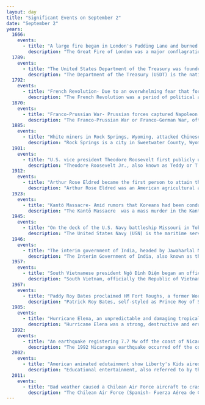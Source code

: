 ```yaml
---
layout: day
title: "Significant Events on September 2"
date: "September 2"
years:
  1666:
    events:
      - title: "A large fire began in London's Pudding Lane and burned for five days (depicted), destroying St Paul's Cathedral and the homes of 70,000 of the city's 80,000 inhabitants."
        description: "The Great Fire of London was a major conflagration that swept through central London from Sunday 2 September to Thursday 6 September 1666, gutting the medieval City of London inside the old Roman city wall, while also extending past the wall to the west. The death toll is generally thought to have been relatively small, although some historians have challenged this belief."
  1789:
    events:
      - title: "The United States Department of the Treasury was founded following financial concerns in the new nation."
        description: "The Department of the Treasury (USDT) is the national treasury and finance department of the federal government of the United States, where it serves as an executive department. The department oversees the Bureau of Engraving and Printing and the U.S. Mint. These two agencies are responsible for printing all paper currency and minting coins, while the treasury executes currency circulation in the domestic fiscal system. It collects all federal taxes through the Internal Revenue Service; manages U.S. government debt instruments; licenses and supervises banks and thrift institutions; and advises the legislative and executive branches on matters of fiscal policy. The department is administered by the secretary of the treasury, who is a member of the Cabinet. The treasurer of the United States has limited statutory duties, but advises the Secretary on various matters such as coinage and currency production. Signatures of both officials appear on all Federal Reserve notes."
  1792:
    events:
      - title: "French Revolution- Due to an overwhelming fear that foreign armies would attack Paris and prisoners would revolt, revolutionaries began the summary execution of more than a thousand prisoners."
        description: "The French Revolution was a period of political and societal change in France that began with the Estates General of 1789, and ended with the coup of 18 Brumaire in November 1799 and the formation of the French Consulate. Many of its ideas are considered fundamental principles of liberal democracy, while its values and institutions remain central to modern French political discourse."
  1870:
    events:
      - title: "Franco-Prussian War- Prussian forces captured Napoleon III at the Battle of Sedan, which led to the collapse of the Second French Empire within days."
        description: "The Franco-Prussian War or Franco-German War, often referred to in France as the War of 1870, was a conflict between the Second French Empire and the North German Confederation led by the Kingdom of Prussia. Lasting from 19 July 1870 to 28 January 1871, the conflict was caused primarily by France's determination to reassert its dominant position in continental Europe, which appeared in question following the decisive Prussian victory over Austria in 1866. According to some historians, Prussian chancellor Otto von Bismarck deliberately provoked the French into declaring war on Prussia in order to induce four independent southern German states—Baden, Württemberg, Bavaria and Hesse-Darmstadt—to join the North German Confederation. Other historians contend that Bismarck exploited the circumstances as they unfolded. All agree that Bismarck recognized the potential for new German alliances, given the situation as a whole."
  1885:
    events:
      - title: "White miners in Rock Springs, Wyoming, attacked Chinese-American immigrants, killing at least 28 Chinese miners and causing approximately $150,000 in property damage."
        description: "Rock Springs is a city in Sweetwater County, Wyoming, United States. The population was 23,526 at the 2020 census, making it the fifth most populous city in the state of Wyoming, and the most populous city in Sweetwater County. Rock Springs is the principal city of the Rock Springs micropolitan statistical area, which has a population of 37,975. Rock Springs is known as the Home of 56 Nationalities because of the influx of immigrants from all over the world who came to work in the coal mines that supplied the fuel to power the steam engines of the Union Pacific Railroad. The city's rich cultural heritage is celebrated each summer on International Day, a festival where the foods, costumes, and traditions of residents' ancestors are recreated and enjoyed at Bunning Park in downtown Rock Springs."
  1901:
    events:
      - title: "U.S. vice president Theodore Roosevelt first publicly used the phrase 'speak softly and carry a big stick' at the Minnesota State Fair, describing his philosophy of negotiating peacefully while simultaneously threatening to use military force."
        description: "Theodore Roosevelt Jr., also known as Teddy or T. R., was the 26th president of the United States, serving from 1901 to 1909. Roosevelt previously was involved in New York politics, including serving as the state's 33rd governor for two years. He served as the 25th vice president under President William McKinley for six months in 1901, assuming the presidency after McKinley's assassination. As president, Roosevelt emerged as a leader of the Republican Party and became a driving force for anti-trust and Progressive policies."
  1912:
    events:
      - title: "Arthur Rose Eldred became the first person to attain the rank of Eagle Scout in the Boy Scouts of America."
        description: "Arthur Rose Eldred was an American agricultural and railroad industry executive, civic leader, and the first Eagle Scout in the Boy Scouts of America (BSA). As a 16-year-old candidate for the highest rank bestowed by the BSA, he was personally interviewed by a panel composed of the youth organization's founders, including Ernest Thompson Seton and Daniel Carter Beard. Eldred was presented the coveted distinction of Eagle Scout on September 2, 1912, becoming the first of more than two million scouts in the U.S. since then to earn Scouting's most vaunted rank. Eldred also received the Bronze Honor Medal for lifesaving, and was the first of four generations of Eagle Scouts in his family."
  1923:
    events:
      - title: "Kantō Massacre- Amid rumors that Koreans had been conducting acts of sabotage in the aftermath of the 1923 Great Kantō earthquake, lynch mobs of Japanese murdered thousands of ethnic minorities such as Koreans and Chinese over the course of several weeks."
        description: "The Kantō Massacre  was a mass murder in the Kantō region of Japan committed in the aftermath of the 1923 Great Kantō earthquake. With the explicit and implicit approval of parts of the Japanese government, the Japanese military, police, and vigilantes murdered an estimated 6,000 people- mainly ethnic Koreans, but also Chinese and misidentified Japanese, and Japanese communists, socialists, and anarchists."
  1945:
    events:
      - title: "On the deck of the U.S. Navy battleship Missouri in Tokyo Bay, representatives from the Empire of Japan and the Allied powers signed the Japanese Instrument of Surrender (pictured), formally ending World War II."
        description: "The United States Navy (USN) is the maritime service branch of the United States Department of Defense. It is the world's most powerful navy with the largest displacement, at 4.5 million tons in 2021. It has the world's largest aircraft carrier fleet, with 11 in service, one undergoing trials, two new carriers under construction, and six other carriers planned as of 2024. With 336,978 personnel on active duty and 101,583 in the Ready Reserve, the U.S. Navy is the third largest of the United States military service branches in terms of personnel. It has 299 deployable combat vessels and about 4,012 operational aircraft as of July 18, 2023. The U.S. Navy is one of six armed forces of the United States and one of the eight uniformed services of the United States."
  1946:
    events:
      - title: "The interim government of India, headed by Jawaharlal Nehru, was formed to assist the transition of India from British rule to independence."
        description: "The Interim Government of India, also known as the Provisional Government of India, formed on 2 September 1946 from the newly elected Constituent Assembly of India, had the task of assisting the transition of British India to independence. It remained in place until 15 August 1947, the date of the independence of British India, and the creation of the dominions of India and Pakistan."
  1957:
    events:
      - title: "South Vietnamese president Ngô Đình Diệm began an official visit to Australia, the first by a foreign incumbent head of state to the country."
        description: "South Vietnam, officially the Republic of Vietnam, was a country in Southeast Asia that existed from 1955 to 1975. It first garnered international recognition in 1949 as the State of Vietnam within the French Union, with its capital at Saigon, before becoming a republic in 1955, the time when the southern portion of Vietnam was one member of the Western Bloc during part of the Cold War after the 1954 division of Vietnam. South Vietnam was bordered by North Vietnam to the north, Laos to the northwest, Cambodia to the southwest, and Thailand across the Gulf of Thailand to the southwest. Its sovereignty was recognized by the United States and 87 other nations, though it failed to gain admission into the United Nations as a result of a Soviet veto in 1957. It was succeeded by the Republic of South Vietnam in 1975. In 1976, the Republic of South Vietnam and North Vietnam merged to form the Socialist Republic of Vietnam."
  1967:
    events:
      - title: "Paddy Roy Bates proclaimed HM Fort Roughs, a former World War II Maunsell Sea Fort in the North Sea off the coast of Suffolk, England, as an independent sovereign state- the Principality of Sealand (pictured)."
        description: "Patrick Roy Bates, self-styled as Prince Roy of Sealand, was a British pirate radio broadcaster and micronationalist, who founded the self-proclaimed Principality of Sealand."
  1985:
    events:
      - title: "Hurricane Elena, an unpredictable and damaging tropical cyclone that affected eastern and central portions of the United States Gulf Coast, made landfall near Biloxi, Mississippi, as a Category 3 major hurricane."
        description: "Hurricane Elena was a strong, destructive and erratic tropical cyclone that affected eastern and central portions of the Gulf Coast of the United States in late August and early September 1985. Threatening popular tourist destinations during the Labor Day weekend, Elena repeatedly deviated from its forecast path, triggering evacuations of unprecedented extent. The hurricane wrought havoc to property and the environment between southwestern Florida and eastern Louisiana, though lesser effects were felt well beyond those areas. Elena developed on August 28 near Cuba, and after traveling lengthwise across the island with little impact, it entered the Gulf of Mexico and continued to strengthen. Initially projected to strike the central Gulf Coast, the hurricane unexpectedly veered toward the east on August 30, then stalled just 50 mi (80 km) west of Cedar Key, Florida. Despite predictions that Elena would continue eastward across Florida, the cyclone remained nearly stationary for about 48 hours, causing damage all along the eastern gulf with high winds and waves, before slowly moving northwest and ultimately making landfall near Biloxi, Mississippi, on September 2 as a Category 3 major hurricane. The storm quickly weakened upon moving ashore and dissipated on September 4."
  1992:
    events:
      - title: "An earthquake registering 7.7 Mw off the coast of Nicaragua became the first tsunami earthquake to be captured on modern broadband seismic networks."
        description: "The 1992 Nicaragua earthquake occurred off the coast of Nicaragua at 6-16 p.m. on 1 September. Some damage was also reported in Costa Rica. At least 116 people were killed and several more were injured. The earthquake was caused by movement on a convergent plate boundary. It created a tsunami disproportionately large for its surface-wave magnitude."
  2002:
    events:
      - title: "American animated edutainment show Liberty's Kids aired its first episode."
        description: "Educational entertainment, also referred to by the portmanteau edutainment, is media designed to educate through entertainment. The term was used as early as 1954 by Walt Disney. Most often it includes content intended to teach but has incidental entertainment value. It has been used by academia, corporations, governments, and other entities in various countries to disseminate information in classrooms and/or via television, radio, and other media to influence viewers' opinions and behaviors."
  2011:
    events:
      - title: "Bad weather caused a Chilean Air Force aircraft to crash into the Pacific Ocean, killing all 21 people on board."
        description: "The Chilean Air Force (Spanish- Fuerza Aérea de Chile is the air force of Chile and branch of the Chilean military."
---
```


